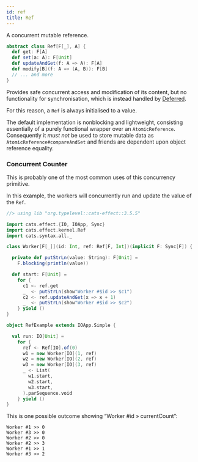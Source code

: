 ```yaml
---
id: ref
title: Ref
---
```


A concurrent mutable reference.

```scala mdoc:silent
abstract class Ref[F[_], A] {
  def get: F[A]
  def set(a: A): F[Unit]
  def updateAndGet(f: A => A): F[A]
  def modify[B](f: A => (A, B)): F[B]
  // ... and more
}
```

Provides safe concurrent access and modification of its content, but no functionality for synchronisation, which is instead handled by [Deferred](./deferred.md).

For this reason, a `Ref` is always initialised to a value.

The default implementation is nonblocking and lightweight, consisting
essentially of a purely functional wrapper over an `AtomicReference`.
Consequently it _must not_ be used to store mutable data as
`AtomicReference#compareAndSet` and friends are dependent
upon object reference equality.


### Concurrent Counter

This is probably one of the most common uses of this concurrency primitive.

In this example, the workers will concurrently run and update the value of the `Ref`.

```scala mdoc:reset:silent
//> using lib "org.typelevel::cats-effect::3.5.5"

import cats.effect.{IO, IOApp, Sync}
import cats.effect.kernel.Ref
import cats.syntax.all._

class Worker[F[_]](id: Int, ref: Ref[F, Int])(implicit F: Sync[F]) {

  private def putStrLn(value: String): F[Unit] =
    F.blocking(println(value))

  def start: F[Unit] =
    for {
      c1 <- ref.get
      _  <- putStrLn(show"Worker #$id >> $c1")
      c2 <- ref.updateAndGet(x => x + 1)
      _  <- putStrLn(show"Worker #$id >> $c2")
    } yield ()
}

object RefExample extends IOApp.Simple {

  val run: IO[Unit] =
    for {
      ref <- Ref[IO].of(0)
      w1 = new Worker[IO](1, ref)
      w2 = new Worker[IO](2, ref)
      w3 = new Worker[IO](3, ref)
      _ <- List(
        w1.start,
        w2.start,
        w3.start,
      ).parSequence.void
    } yield ()
}
```

This is one possible outcome showing “Worker #id » currentCount”:

```
Worker #1 >> 0
Worker #3 >> 0
Worker #2 >> 0
Worker #2 >> 3
Worker #1 >> 1
Worker #3 >> 2
```
